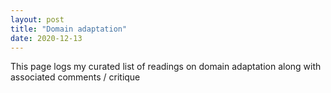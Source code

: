 ```yaml
---
layout: post
title: "Domain adaptation"
date: 2020-12-13
---
```


This page logs my curated list of readings on domain adaptation along with associated comments / critique

